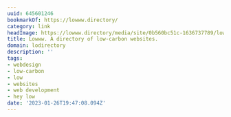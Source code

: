 ```yaml
---
uuid: 645601246
bookmarkOf: https://lowww.directory/
category: link
headImage: https://lowww.directory/media/site/0b560bc51c-1636737789/lowww-1-1200x630-crop-1-q80.jpg
title: Lowww. A directory of low-carbon websites.
domain: lodirectory
description: ''
tags:
- webdesign
- low-carbon
- low
- websites
- web development
- hey low
date: '2023-01-26T19:47:08.094Z'
---
```




